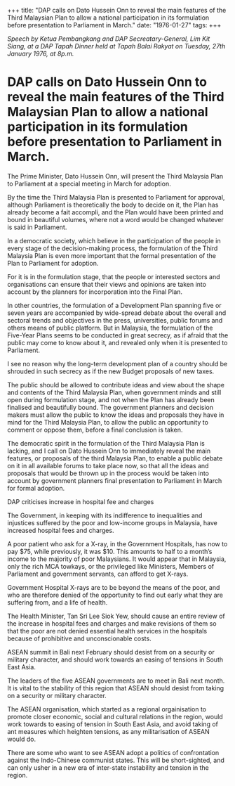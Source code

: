 +++ 
title: "DAP calls on Dato Hussein Onn to reveal the main features of the Third Malaysian Plan to allow a national participation in its formulation before presentation to Parliament in March."
date: "1976-01-27"
tags:
+++

_Speech by Ketua Pembangkang and DAP Secreatary-General, Lim Kit Siang, at a DAP Tapah Dinner held at Tapah Balai Rakyat on Tuesday, 27th January 1976, at 8p.m._

# DAP calls on Dato Hussein Onn to reveal the main features of the Third Malaysian Plan to allow a national participation in its formulation before presentation to Parliament in March.

The Prime Minister, Dato Hussein Onn, will present the Third Malaysia Plan to Parliament at a special meeting in March for adoption.</u>

By the time the Third Malaysia Plan is presented to Parliament for approval, although Parliament is theoretically the body to decide on it, the Plan has already become a fait accompli, and the Plan would have been printed and bound in beautiful volumes, where not a word would be changed whatever is said in Parliament.

In a democratic society, which believe in the participation of the people in every stage of the decision-making process, the formulation of the Third Malaysia Plan is even more important that the formal presentation of the Plan to Parliament for adoption.

For it is in the formulation stage, that the people or interested sectors and organisations can ensure that their views and opinions are taken into account by the planners for incorporation into the Final Plan.

In other countries, the formulation of a Development Plan spanning five or seven years are accompanied by wide-spread debate about the overall and sectoral trends and objectives in the press, universities, public forums and others means of public platform. But in Malaysia, the formulation of the Five-Year Plans seems to be conducted in great secrecy, as if afraid that the public may come to know about it, and revealed only when it is presented to Parliament.

I see no reason why the long-term development plan of a country should be shrouded in such secrecy as if the new Budget proposals of new taxes.

The public should be allowed to contribute ideas and view about the shape and contents of the Third Malaysia Plan, when government minds and still open during formulation stage, and not when the Plan has already been finalised and beautifully bound. The government planners and decision makers must allow the public to know the ideas and proposals they have in mind for the Third Malaysia Plan, to allow the public an opportunity to comment or oppose them, before a final conclusion is taken.

The democratic spirit in the formulation of the Third Malaysia Plan is lacking, and I call on Dato Hussein Onn to immediately reveal the main features, or proposals of the third Malaysia Plan, to enable a public debate on it in all available forums to take place now, so that all the ideas and proposals that would be thrown up in the process would be taken into account by government planners final presentation to Parliament in March for formal adoption.

DAP criticises increase in hospital fee and charges

The Government, in keeping with its indifference to inequalities and injustices suffered by the poor and low-income groups in Malaysia, have increased hospital fees and charges.

A poor patient who ask for a X-ray, in the Government Hospitals, has now to pay $75, while previously, it was $10. This amounts to half to a month’s income to the majority of poor Malaysians. It would appear that in Malaysia, only the rich MCA towkays, or the privileged like Ministers, Members of Parliament and government servants, can afford to get X-rays.

Government Hospital X-rays are to be beyond the means of the poor, and who are therefore denied of the opportunity to find out early what they are suffering from, and a life of health. 

The Health Minister, Tan Sri Lee Siok Yew, should cause an entire review of the increase in hospital fees and charges and make revisions of them so that the poor are not denied essential health services in the hospitals because of prohibitive and unconscionable costs.

ASEAN summit in Bali next February should desist from       on a security or military character, and should work towards an easing of tensions in South East Asia. 

The leaders of the five ASEAN governments are to meet in Bali next month. It is vital to the stability of this region that ASEAN should desist from taking on a security or military character.

The ASEAN organisation, which started as a regional orgainisation to promote closer economic, social and cultural relations in the region, would work towards to easing of tension in South East Asia, and avoid taking of ant measures which heighten tensions, as any militarisation of ASEAN would do.

There are some who want to see ASEAN adopt a politics of confrontation against the Indo-Chinese communist states. This will be short-sighted, and can only usher in a new era of inter-state instability and tension in the region.
 
